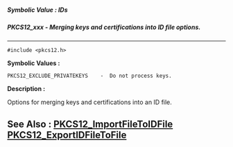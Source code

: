 ##### Symbolic Value : IDs
##### PKCS12_xxx - Merging keys and certifications into ID file options.
---
```
#include <pkcs12.h>
```

**Symbolic Values :**

	PKCS12_EXCLUDE_PRIVATEKEYS	  -  Do not process keys.


**Description :**

Options for merging keys and certifications into an ID file.


**See Also :**
[PKCS12_ImportFileToIDFile](/domino-c-api-docs/reference/Func/PKCS12_ImportFileToIDFile)
[PKCS12_ExportIDFileToFile](/domino-c-api-docs/reference/Func/PKCS12_ExportIDFileToFile)
---

